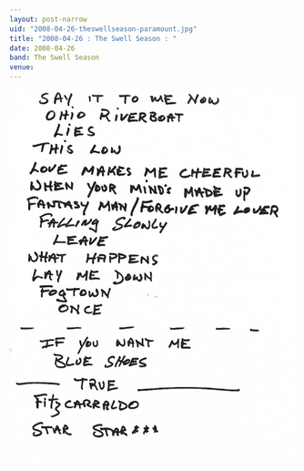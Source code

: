 ```yaml
---
layout: post-narrow
uid: "2008-04-26-theswellseason-paramount.jpg"
title: "2008-04-26 : The Swell Season : "
date: 2008-04-26
band: The Swell Season
venue: 
---
```


<div class="showcase">
  <img src="/img/2008/04/20080426-TheSwellSeason-Paramount.jpg" alt="2008-04-26-theswellseason-paramount.jpg">
</div>
